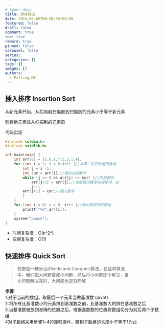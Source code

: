 ```yaml
---
# type: docs 
title: 排序算法
date: 2024-09-08T08:58:36+08:00
featured: false
draft: false
comment: true
toc: true
reward: true
pinned: false
carousel: false
series:
categories: []
tags: []
images: []
authors:
  - Falling_MY
---
```


## 插入排序 Insertion Sort

从新元素开始，从后向前扫描直到扫描到的元素小于等于新元素  

则将新元素插入扫描到的元素前  

代码实现

```C
#include <stdio.h>
#include <stdlib.h>

int main(void) {
    int arr[8] = {5,6,1,7,5,3,1,4};
    for (int i = 1; i < 8;i++) {//从第二位开始遍历数组
        int j = i -1;
        int cur = arr[i];//储存当前数字
        while (j >= 0 && arr[j] >= cur) {//向前遍历
            arr[j+1] = arr[j];//将前面的数字向后移动一位
            j--;
        arr[j+1] = cur;//插入数字
        }
    }
    for (int i = 0; i < 8; i++) {//输出排好序的数组
        printf("%d",arr[i]);
    }
    system("pause");
}
```

* 时间复杂度：O(n^2^)
* 空间复杂度：O(1)

## 快速排序 Quick Sort

> 快排是一种分治(Divide and Conquer)算法，在这种算法  
> 中，我们把大问题变成小问题，然后将小问题逐个解决，当  
> 小问题解决完时，大问题也迎刃而解  

**步骤**  
1.对于当前的数组，取最后一个元素当做基准数 (pivot)  
2.将所有比基准数小的元素排到基准数之前，比基准数大的排在基准数之后  
3.当基准数被放到准确的位置之后，根据基数数的位置将数组切分为前后两个子数组  
4对子数组采用步骤1~4的递归操作，直到子数组的长度小于等于1为止  

